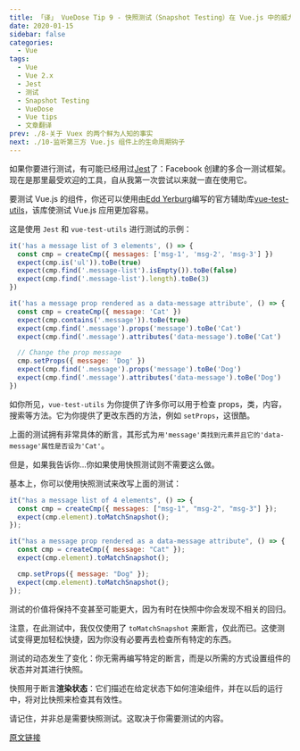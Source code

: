 ```yaml
---
title: 「译」 VueDose Tip 9 - 快照测试（Snapshot Testing）在 Vue.js 中的威力
date: 2020-01-15
sidebar: false
categories:
  - Vue
tags:
  - Vue
  - Vue 2.x
  - Jest
  - 测试
  - Snapshot Testing
  - VueDose
  - Vue tips
  - 文章翻译
prev: ./8-关于 Vuex 的两个鲜为人知的事实
next: ./10-监听第三方 Vue.js 组件上的生命周期钩子
---
```


如果你要进行测试，有可能已经用过[Jest](https://jestjs.io/)了：Facebook 创建的多合一测试框架。现在是那里最受欢迎的工具，自从我第一次尝试以来就一直在使用它。

要测试 Vue.js 的组件，你还可以使用由[Edd Yerburg](https://twitter.com/EddYerburgh)编写的官方辅助库[vue-test-utils](https://vue-test-utils.vuejs.org/)，该库使测试 Vue.js 应用更加容易。

这是使用 `Jest` 和 `vue-test-utils` 进行测试的示例：

```js
it('has a message list of 3 elements', () => {
  const cmp = createCmp({ messages: ['msg-1', 'msg-2', 'msg-3'] })
  expect(cmp.is('ul')).toBe(true)
  expect(cmp.find('.message-list').isEmpty()).toBe(false)
  expect(cmp.find('.message-list').length).toBe(3)
})

it('has a message prop rendered as a data-message attribute', () => {
  const cmp = createCmp({ message: 'Cat' })
  expect(cmp.contains('.message')).toBe(true)
  expect(cmp.find('.message').props('message').toBe('Cat')
  expect(cmp.find('.message').attributes('data-message').toBe('Cat')

  // Change the prop message
  cmp.setProps({ message: 'Dog' })
  expect(cmp.find('.message').props('message').toBe('Dog')
  expect(cmp.find('.message').attributes('data-message').toBe('Dog')
})
```

如你所见，`vue-test-utils` 为你提供了许多你可以用于检查 props，类，内容，搜索等方法。它为你提供了更改东西的方法，例如 `setProps`，这很酷。

上面的测试拥有非常具体的断言，其形式为`用'message'类找到元素并且它的'data-message'属性是否设为'Cat'`。

但是，如果我告诉你...你如果使用快照测试则不需要这么做。

基本上，你可以使用快照测试来改写上面的测试：

```js
it("has a message list of 4 elements", () => {
  const cmp = createCmp({ messages: ["msg-1", "msg-2", "msg-3"] });
  expect(cmp.element).toMatchSnapshot();
});

it("has a message prop rendered as a data-message attribute", () => {
  const cmp = createCmp({ message: "Cat" });
  expect(cmp.element).toMatchSnapshot();

  cmp.setProps({ message: "Dog" });
  expect(cmp.element).toMatchSnapshot();
});
```

测试的价值将保持不变甚至可能更大，因为有时在快照中你会发现不相关的回归。

注意，在此测试中，我仅仅使用了 `toMatchSnapshot` 来断言，仅此而已。这使测试变得更加轻松快捷，因为你没有必要再去检查所有特定的东西。

测试的动态发生了变化：你无需再编写特定的断言，而是以所需的方式设置组件的状态并对其进行快照。

快照用于断言**渲染状态**：它们描述在给定状态下如何渲染组件，并在以后的运行中，将对比快照来检查其有效性。

请记住，并非总是需要快照测试。这取决于你需要测试的内容。

[原文链接](https://vuedose.tips/tips/the-power-of-snapshot-testing)
